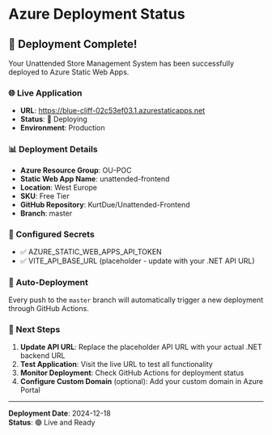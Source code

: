 # Azure Deployment Status

## 🎉 Deployment Complete!

Your Unattended Store Management System has been successfully deployed to Azure Static Web Apps.

### 🌐 Live Application
- **URL**: https://blue-cliff-02c53ef03.1.azurestaticapps.net
- **Status**: 🔄 Deploying
- **Environment**: Production

### 📊 Deployment Details
- **Azure Resource Group**: OU-POC
- **Static Web App Name**: unattended-frontend
- **Location**: West Europe
- **SKU**: Free Tier
- **GitHub Repository**: KurtDue/Unattended-Frontend
- **Branch**: master

### 🔧 Configured Secrets
- ✅ AZURE_STATIC_WEB_APPS_API_TOKEN
- ✅ VITE_API_BASE_URL (placeholder - update with your .NET API URL)

### 🚀 Auto-Deployment
Every push to the `master` branch will automatically trigger a new deployment through GitHub Actions.

### 📝 Next Steps
1. **Update API URL**: Replace the placeholder API URL with your actual .NET backend URL
2. **Test Application**: Visit the live URL to test all functionality
3. **Monitor Deployment**: Check GitHub Actions for deployment status
4. **Configure Custom Domain** (optional): Add your custom domain in Azure Portal

---

**Deployment Date**: 2024-12-18  
**Status**: 🟢 Live and Ready

